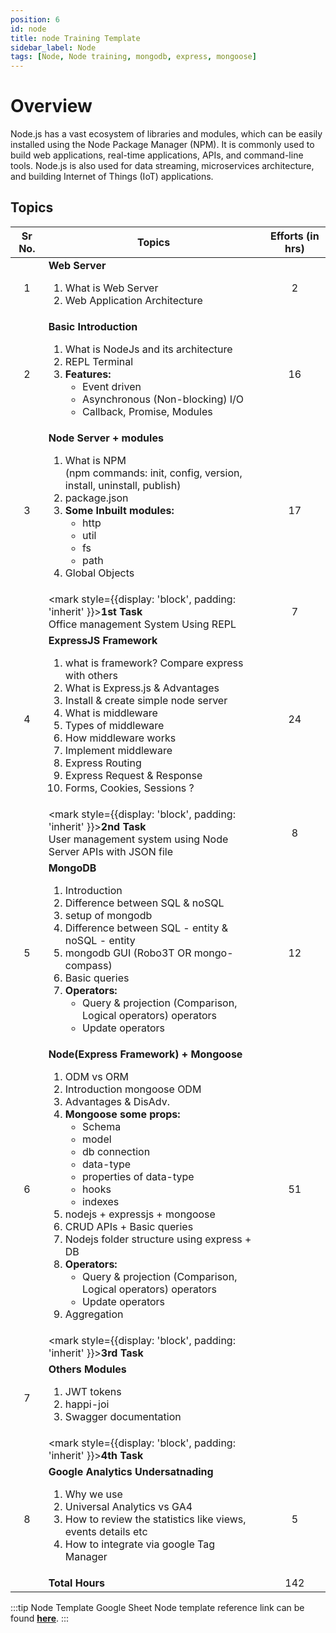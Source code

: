 ```yaml
---
position: 6
id: node
title: node Training Template
sidebar_label: Node
tags: [Node, Node training, mongodb, express, mongoose]
---
```


# Overview

Node.js has a vast ecosystem of libraries and modules, which can be easily installed using the Node Package Manager (NPM). It is commonly used to build web applications, real-time applications, APIs, and command-line tools. Node.js is also used for data streaming, microservices architecture, and building Internet of Things (IoT) applications.

## Topics

Sr No. | Topics | Efforts (in hrs)
:-: | --- | :-:
1 | **Web Server** <ol><li>What is Web Server</li><li>Web Application Architecture</li></ol> | 2 |
2 | **Basic Introduction** <ol><li>What is NodeJs and its architecture</li><li>REPL Terminal</li><li>**Features:**<ul><li>Event driven</li><li>Asynchronous (Non-blocking) I/O</li><li>Callback, Promise, Modules</li></ul></li></ol> | 16 |
3 | **Node Server + modules** <ol><li>What is NPM <br />(npm commands: init, config, version, install, uninstall, publish)</li><li>package.json</li><li>**Some Inbuilt modules:**<ul><li>http</li><li>util</li><li>fs</li><li>path</li></ul></li><li>Global Objects</li></ol> | 17 |
| | <mark style={{display: 'block', padding: 'inherit' }}>**1st Task** <br />Office management System Using REPL</mark> | 7 |
4 | **ExpressJS Framework** <ol><li>what is framework? Compare express with others</li><li>What is Express.js & Advantages</li><li>Install & create simple node server</li><li>What is middleware</li><li>Types of middleware</li><li>How middleware works</li><li>Implement middleware</li><li>Express Routing</li><li>Express Request & Response</li><li>Forms, Cookies, Sessions ?</li></ol> | 24 |
| | <mark style={{display: 'block', padding: 'inherit' }}>**2nd Task** <br /> User management system using Node Server APIs with JSON file</mark> | 8 |
5 | **MongoDB** <ol><li>Introduction</li><li>Difference between SQL & noSQL</li><li>setup of mongodb</li><li>Difference between SQL - entity & noSQL - entity</li><li>mongodb GUI (Robo3T OR mongo-compass)</li><li>Basic queries</li><li>**Operators:**<ul><li>Query & projection (Comparison, Logical operators) operators</li><li>Update operators</li></ul></li></ol> | 12 |
6 | **Node(Express Framework) + Mongoose** <ol><li>ODM vs ORM</li><li>Introduction mongoose ODM</li><li>Advantages & DisAdv.</li><li>**Mongoose some props:**<ul><li>Schema</li><li>model</li><li>db connection</li><li>data-type</li><li>properties of data-type</li><li>hooks</li><li>indexes</li></ul></li><li>nodejs + expressjs + mongoose</li><li>CRUD APIs + Basic queries</li><li>Nodejs folder structure using express + DB</li><li>**Operators:**<ul><li>Query & projection (Comparison, Logical operators) operators</li><li>Update operators</li></ul></li><li>Aggregation</li></ol> | 51 |
| | <mark style={{display: 'block', padding: 'inherit' }}>**3rd Task**</mark> |
7 | **Others Modules** <ol><li>JWT tokens</li><li>happi-joi</li><li>Swagger documentation</li></ol> |
| | <mark style={{display: 'block', padding: 'inherit' }}>**4th Task**</mark> |
8 | **Google Analytics Undersatnading** <ol><li>Why we use</li><li>Universal Analytics vs GA4</li><li>How to review the statistics like views, events details etc</li><li>How to integrate via google Tag Manager</li></ol> | 5 |
| | **Total Hours** | 142 |

:::tip Node Template Google Sheet
Node template reference link can be found [**here**](https://docs.google.com/spreadsheets/d/1tlib2XsXi_2gc0kFTv9rBUEYbv60XLtOtopAPGHI2q8/edit#gid=1636971823).
:::